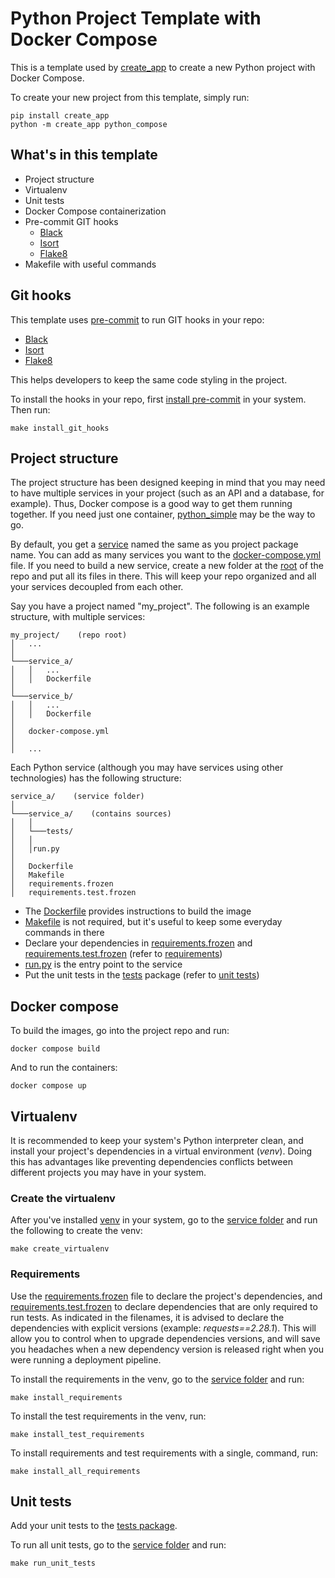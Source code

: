 # Python Project Template with Docker Compose

This is a template used by [create_app](https://github.com/application-creators/create_app) to create a 
new Python project with Docker Compose.

To create your new project from this template, simply run:

```shell
pip install create_app
python -m create_app python_compose
```


## What's in this template

 * Project structure
 * Virtualenv
 * Unit tests
 * Docker Compose containerization
 * Pre-commit GIT hooks
   * [Black](https://github.com/psf/black)
   * [Isort](https://pycqa.github.io/isort/)
   * [Flake8](https://flake8.pycqa.org/en/latest/)
 * Makefile with useful commands


## Git hooks

This template uses [pre-commit](https://pre-commit.com/) to run GIT hooks in your repo:
 * [Black](https://github.com/psf/black)
 * [Isort](https://pycqa.github.io/isort/)
 * [Flake8](https://flake8.pycqa.org/en/latest/)

This helps developers to keep the same code styling in the project.

To install the hooks in your repo, first [install pre-commit](https://pre-commit.com/#install) in your system. Then run:
```shell
make install_git_hooks
```


## Project structure

The project structure has been designed keeping in mind that you may need to have multiple services in your project 
(such as an API and a database, for example). Thus, Docker compose is a good way to get them running together. If you 
need just one container, [python_simple](https://github.com/application-creators/python_simple) may be the way to go.

By default, you get a [service](/%7B%7B%20cookiecutter.project_package_name%20%7D%7D/%7B%7B%20cookiecutter.project_package_name%20%7D%7D) 
named the same as you project package name. You can add as many services you want to the
[docker-compose.yml](/%7B%7B%20cookiecutter.project_package_name%20%7D%7D/docker-compose.yml) file. If you need to build
a new service, create a new folder at the [root](/%7B%7B%20cookiecutter.project_package_name%20%7D%7D) of the repo and
put all its files in there. This will keep your repo organized and all your services decoupled from each other.

Say you have a project named "my_project". The following is an example structure, with multiple services:

```
my_project/    (repo root)
│   ...
│
└───service_a/
│   │   ...
│   │   Dockerfile
│
└───service_b/
│   │   ...
│   │   Dockerfile
│
│   docker-compose.yml
│   
│   ...
```

Each Python service (although you may have services using other technologies) has the following structure:

```
service_a/    (service folder)
│
└───service_a/    (contains sources)
│   │
│   └───tests/
│   │
│   │run.py
│
│   Dockerfile
│   Makefile
│   requirements.frozen
│   requirements.test.frozen
```

 * The [Dockerfile](/%7B%7B%20cookiecutter.project_package_name%20%7D%7D/%7B%7B%20cookiecutter.project_package_name%20%7D%7D/Dockerfile)
provides instructions to build the image
 * [Makefile](/%7B%7B%20cookiecutter.project_package_name%20%7D%7D/%7B%7B%20cookiecutter.project_package_name%20%7D%7D/Makefile)
   is not required, but it's useful to keep some everyday commands in there
 * Declare your dependencies in 
   [requirements.frozen](/%7B%7B%20cookiecutter.project_package_name%20%7D%7D/%7B%7B%20cookiecutter.project_package_name%20%7D%7D/requirements.frozen)
   and 
   [requirements.test.frozen](/%7B%7B%20cookiecutter.project_package_name%20%7D%7D/%7B%7B%20cookiecutter.project_package_name%20%7D%7D/requirements.test.frozen)
   (refer to [requirements](#requirements))
 * [run.py](/%7B%7B%20cookiecutter.project_package_name%20%7D%7D/%7B%7B%20cookiecutter.project_package_name%20%7D%7D/%7B%7B%20cookiecutter.project_package_name%20%7D%7D/run.py)
   is the entry point to the service
 * Put the unit tests in the [tests](/%7B%7B%20cookiecutter.project_package_name%20%7D%7D/%7B%7B%20cookiecutter.project_package_name%20%7D%7D/%7B%7B%20cookiecutter.project_package_name%20%7D%7D/tests) 
   package (refer to [unit tests](#unit-tests))


## Docker compose

To build the images, go into the project repo and run:
```shell
docker compose build
```

And to run the containers:
```shell
docker compose up
```


## Virtualenv

It is recommended to keep your system's Python interpreter clean, and install your project's dependencies in a virtual 
environment (_venv_). Doing this has advantages like preventing dependencies conflicts between different projects
you may have in your system.

### Create the virtualenv

After you've installed [venv](https://docs.python.org/3/library/venv.html) in your system, go to the 
[service folder](/%7B%7B%20cookiecutter.project_package_name%20%7D%7D/%7B%7B%20cookiecutter.project_package_name%20%7D%7D)
and run the following to create the venv:

```shell
make create_virtualenv
```


### Requirements

Use the [requirements.frozen](/%7B%7B%20cookiecutter.project_package_name%20%7D%7D/%7B%7B%20cookiecutter.project_package_name%20%7D%7D/requirements.frozen) 
file to declare the project's dependencies, and [requirements.test.frozen](/%7B%7B%20cookiecutter.project_package_name%20%7D%7D/%7B%7B%20cookiecutter.project_package_name%20%7D%7D/requirements.test.frozen) 
to declare dependencies that are only required to run tests. As indicated in the filenames, it is advised to declare 
the dependencies with explicit versions (example: _requests==2.28.1_). This will allow you to control when to upgrade
dependencies versions, and will save you headaches when a new dependency version is released right when you were 
running a deployment pipeline.

To install the requirements in the venv, go to the [service folder](/%7B%7B%20cookiecutter.project_package_name%20%7D%7D/%7B%7B%20cookiecutter.project_package_name%20%7D%7D) 
and run:
```shell
make install_requirements
```

To install the test requirements in the venv, run:
```shell
make install_test_requirements
```

To install requirements and test requirements with a single, command, run:
```shell
make install_all_requirements
```


## Unit tests

Add your unit tests to the 
[tests package](/%7B%7B%20cookiecutter.project_package_name%20%7D%7D/%7B%7B%20cookiecutter.project_package_name%20%7D%7D/%7B%7B%20cookiecutter.project_package_name%20%7D%7D/tests).

To run all unit tests, go to the [service folder](/%7B%7B%20cookiecutter.project_package_name%20%7D%7D/%7B%7B%20cookiecutter.project_package_name%20%7D%7D) 
and run:
```shell
make run_unit_tests
```
